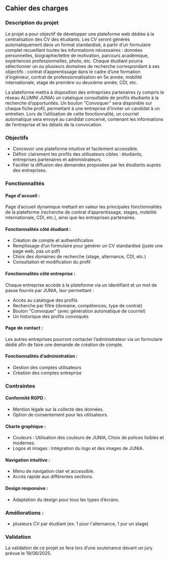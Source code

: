 ## Cahier des charges

### Description du projet
Le projet a pour objectif de développer une plateforme web dédiée à la centralisation des CV
des étudiants. Les CV seront générés automatiquement dans un format standardisé, à partir d’un
formulaire complet recueillant toutes les informations nécessaires : données personnelles,
biographie/lettre de motivation, parcours académique, expériences professionnelles, photo, etc.
Chaque étudiant pourra sélectionner un ou plusieurs domaines de recherche correspondant à
ses objectifs : contrat d’apprentissage dans le cadre d’une formation d’ingénieur, contrat de
professionnalisation en 5e année, mobilité internationale, stage de première ou deuxième année,
CDI, etc.

La plateforme mettra à disposition des entreprises partenaires (y compris le réseau ALUMNI
JUNIA) un catalogue consultable de profils étudiants à la recherche d’opportunités. Un bouton
"Convoquer" sera disponible sur chaque fiche profil, permettant à une entreprise d’inviter un
candidat à un entretien. Lors de l’utilisation de cette fonctionnalité, un courriel automatique
sera envoyé au candidat concerné, contenant les informations de l’entreprise et les détails de la
convocation.

### Objectifs
- Concevoir une plateforme intuitive et facilement accessible.
- Définir clairement les profils des utilisateurs cibles : étudiants, entreprises partenaires
   et administrateurs.
- Faciliter la diffusion des demandes proposées par les étudiants auprès des entreprises.

### Fonctionnalités
#### Page d'accueil :
Page d’accueil dynamique mettant en valeur les principales fonctionnalités de la plateforme (recherche de contrat d’apprentissage, stages, mobilité internationale, CDI, etc.), ainsi que les entreprises partenaires. 

#### Fonctionnalités côté étudiant :
- Création de compte et authentification
- Remplissage d’un formulaire pour générer un CV standardisé (juste une page web, pas un pdf)
- Choix des domaines de recherche (stage, alternance, CDI, etc.)
- Consultation et modification du profil 

#### Fonctionnalités côté entreprise :
Chaque entreprise accède à la plateforme via un identifiant et un mot de passe fournis
par JUNIA, leur permettant :
- Accès au catalogue des profils
- Recherche par filtre (domaine, compétences, type de contrat)
- Bouton "Convoquer" (avec génération automatique de courriel)
- Un historique des profils convoqués

#### Page de contact :
Les autres entreprises pourront contacter l’administrateur via un formulaire dédié afin
de faire une demande de création de compte. 

#### Fonctionnalités d’administration :
- Gestion des comptes utilisateurs
- Création des comptes entreprise 

### Contraintes
#### Conformité RGPD :
- Mention légale sur la collecte des données.
- Option de consentement pour les utilisateurs.

#### Charte graphique :
- Couleurs : Utilisation des couleurs de JUNIA, Choix de polices lisibles et
modernes.
- Logos et images : Intégration du logo et des images de JUNIA.

#### Navigation intuitive :
- Menu de navigation clair et accessible.
- Accès rapide aux différentes sections.

#### Design responsive :
- Adaptation du design pour tous les types d’écrans.

### Améliorations :
- plusieurs CV par étudiant (ex: 1 pour l'alternance, 1 pur un stage)

### Validation
La validation de ce projet se fera lors d’une soutenance devant un jury prévue le 19/06/2025. 
